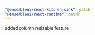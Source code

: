 ```yaml
---
"@ensembleui/react-kitchen-sink": patch
"@ensembleui/react-runtime": patch
---
```


added column resizable feature
